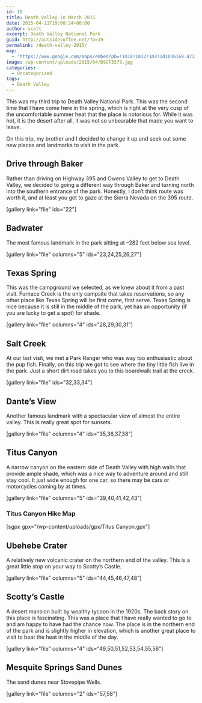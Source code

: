 ```yaml
---
id: 19
title: Death Valley in March 2015
date: 2015-04-11T19:08:24+00:00
author: scott
excerpt: Death Valley National Park
guid: http://outsidecoffee.net/?p=19
permalink: /death-valley-2015/
map:
  - 'https://www.google.com/maps/embed?pb=!1m18!1m12!1m3!1d1036169.4737354075!2d-117.61005890561358!3d36.482800017572764!2m3!1f0!2f0!3f0!3m2!1i1024!2i768!4f13.1!3m3!1m2!1s0x80c74b7776ae8a47%3A0xccc9f07c7bf2b054!2sDeath+Valley+National+Park!5e1!3m2!1sen!2sus!4v1488760538188'
image: /wp-content/uploads/2015/04/DSCF3379.jpg
categories:
  - Uncategorized
tags:
  - Death Valley
---
```

This was my third trip to Death Valley National Park. This was the second time that I have come here in the spring, which is right at the very cusp of the uncomfortable summer heat that the place is notorious for. While it was hot, it is the desert after all, it was not so unbearable that made you want to leave.

On this trip, my brother and I decided to change it up and seek out some new places and landmarks to visit in the park.
<h2>Drive through Baker</h2>
Rather than driving on Highway 395 and Owens Valley to get to Death Valley, we decided to going a different way through Baker and turning north into the southern entrance of the park. Honestly, I don’t think route was worth it, and at least you get to gaze at the Sierra Nevada on the 395 route.

[gallery link="file" ids="22"]
<h2>Badwater</h2>
The most famous landmark in the park sitting at –282 feet below sea level.

[gallery link="file" columns="5" ids="23,24,25,26,27"]
<h2>Texas Spring</h2>
This was the campground we selected, as we knew about it from a past visit. Furnace Creek is the only campsite that takes reservations, so any other place like Texas Spring will be first come, first serve. Texas Spring is nice because it is still in the middle of the park, yet has an opportunity (if you are lucky to get a spot) for shade.

[gallery link="file" columns="4" ids="28,29,30,31"]
<h2>Salt Creek</h2>
At our last visit, we met a Park Ranger who was way too enthusiastic about the pup fish. Finally, on this trip we got to see where the tiny little fish live in the park. Just a short dirt road takes you to this boardwalk trail at the creek.

[gallery link="file" ids="32,33,34"]
<h2>Dante’s View</h2>
Another famous landmark with a spectacular view of almost the entire valley. This is really great spot for sunsets.

[gallery link="file" columns="4" ids="35,36,37,38"]
<h2>Titus Canyon</h2>
A narrow canyon on the eastern side of Death Valley with high walls that provide ample shade, which was a nice way to adventure around and still stay cool. It just wide enough for one car, so there may be cars or motorcycles coming by at times.

[gallery link="file" columns="5" ids="39,40,41,42,43"]
<h3>Titus Canyon Hike Map</h3>
[sgpx gpx="/wp-content/uploads/gpx/Titus Canyon.gpx"]
<h2>Ubehebe Crater</h2>
A relatively new volcanic crater on the northern end of the valley. This is a great little stop on your way to Scotty’s Castle.

[gallery link="file" columns="5" ids="44,45,46,47,48"]
<h2>Scotty’s Castle</h2>
A desert mansion built by wealthy tycoon in the 1920s. The back story on this place is fascinating. This was a place that I have really wanted to go to and am happy to have had the chance now. The place is in the northern end of the park and is slightly higher in elevation, which is another great place to visit to beat the heat in the middle of the day.

[gallery link="file" columns="4" ids="49,50,51,52,53,54,55,56"]
<h2>Mesquite Springs Sand Dunes</h2>
The sand dunes near Stovepipe Wells.

[gallery link="file" columns="2" ids="57,58"]
